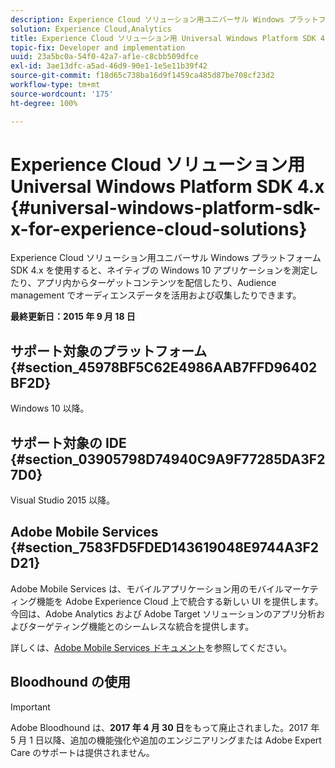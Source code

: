 ```yaml
---
description: Experience Cloud ソリューション用ユニバーサル Windows プラットフォーム SDK 4.x を使用すると、ネイティブの Windows 10 アプリケーションを測定したり、アプリ内からターゲットコンテンツを配信したり、Audience management でオーディエンスデータを活用および収集したりできます。
solution: Experience Cloud,Analytics
title: Experience Cloud ソリューション用 Universal Windows Platform SDK 4.x
topic-fix: Developer and implementation
uuid: 23a5bc0a-54f0-42a7-af1e-c8cbb509dfce
exl-id: 3ae13dfc-a5ad-46d9-90e1-1e5e11b39f42
source-git-commit: f18d65c738ba16d9f1459ca485d87be708cf23d2
workflow-type: tm+mt
source-wordcount: '175'
ht-degree: 100%

---
```


# Experience Cloud ソリューション用 Universal Windows Platform SDK 4.x {#universal-windows-platform-sdk-x-for-experience-cloud-solutions}

Experience Cloud ソリューション用ユニバーサル Windows プラットフォーム SDK 4.x を使用すると、ネイティブの Windows 10 アプリケーションを測定したり、アプリ内からターゲットコンテンツを配信したり、Audience management でオーディエンスデータを活用および収集したりできます。

**最終更新日：2015 年 9 月 18 日**

## サポート対象のプラットフォーム {#section_45978BF5C62E4986AAB7FFD96402BF2D}

Windows 10 以降。

## サポート対象の IDE {#section_03905798D74940C9A9F77285DA3F27D0}

Visual Studio 2015 以降。

## Adobe Mobile Services {#section_7583FD5FDED143619048E9744A3F2D21}

Adobe Mobile Services は、モバイルアプリケーション用のモバイルマーケティング機能を Adobe Experience Cloud 上で統合する新しい UI を提供します。今回は、Adobe Analytics および Adobe Target ソリューションのアプリ分析およびターゲティング機能とのシームレスな統合を提供します。

詳しくは、[Adobe Mobile Services ドキュメント](/help/using/home.md)を参照してください。

## Bloodhound の使用

>[!IMPORTANT]
>
>Adobe Bloodhound は、**2017 年 4 月 30 日**&#x200B;をもって廃止されました。2017 年 5 月 1 日以降、追加の機能強化や追加のエンジニアリングまたは Adobe Expert Care のサポートは提供されません。
